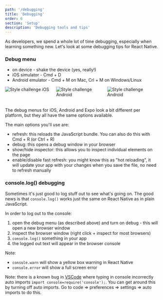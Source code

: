 ```yaml
---
path: '/debugging'
title: 'Debugging'
order: 6
section: 'Setup'
description: 'Debugging tools and tips'
---
```


As developers, we spend a whole lot of time debugging, especially when learning something new. Let's look at some debugging tips for React Native.

### Debug menu

- on device - shake the device (yes, really!)
- iOS simulator - Cmd + D
- Android emulator - Cmd + M on Mac, Crl + M on Windows/Linux

<div style="display:flex; flex-direction:row">
    <div style="width:300px;margin:0 auto;margin-bottom:20px">
        <img alt="Style challenge iOS" src="./images/debugging-ios.png" />
    </div>
    <div style="width:300px;margin:0 auto;margin-bottom:20px">
        <img alt="Style challenge Android" src="./images/debugging-android.png" />
    </div>
        <div style="width:300px;margin:0 auto;margin-bottom:20px">
        <img alt="Style challenge Android" src="./images/debugging-expo.png" />
    </div>
</div>

The debug menus for iOS, Android and Expo look a bit different per platform, but they all have the same options available.

The main options you'll use are:

- refresh: this reloads the JavaScript bundle. You can also do this with Cmd + R (or Ctrl + R)
- debug: this opens a debug window in your browser
- show/hide inspector: this allows you to inspect individual elements on the page
- enable/disable fast refresh: you might know this as "hot reloading", it will update your app with your changes when you save the file, no need to refresh manually

### console.log() debugging

Sometimes it's just good to log stuff out to see what's going on. The good news is that `console.log()` works just the same on React Native as in plain JavaScript.

In order to log out to the console:

1. open the debug menu (as described above) and turn on debug - this will open a new browser window
2. inspect the browser window (right click + inspect for most browsers)
3. `console.log()` something in your app
4. the logged out text will appear in the browser console

Note:

- `console.warn` will show a yellow box warning in React Native
- `console.error` will show a full screen error

Note: there is a known bug in [VSCode](https://github.com/microsoft/TypeScript/issues/30471) where typing in console incorrectly auto imports `import console=require('console');`. You can get around this by turning off auto imports. Go to code => preferences => settings => auto imports to do this.

